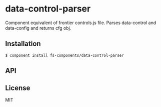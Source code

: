 
# data-control-parser

  Component equivalent of frontier controls.js file. Parses data-control and data-config and returns cfg obj.

## Installation

    $ component install fs-components/data-control-parser

## API

   

## License

  MIT
